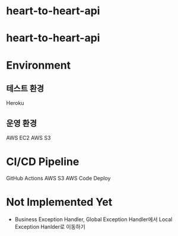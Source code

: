 # heart-to-heart-api
# heart-to-heart-api


# Environment
## 테스트 환경
Heroku

## 운영 환경
AWS EC2
AWS S3

# CI/CD Pipeline
GitHub Actions
AWS S3
AWS Code Deploy

# Not Implemented Yet
- Business Exception Handler, Global Exception Handler에서 Local Exception Hanlder로 이동하기 